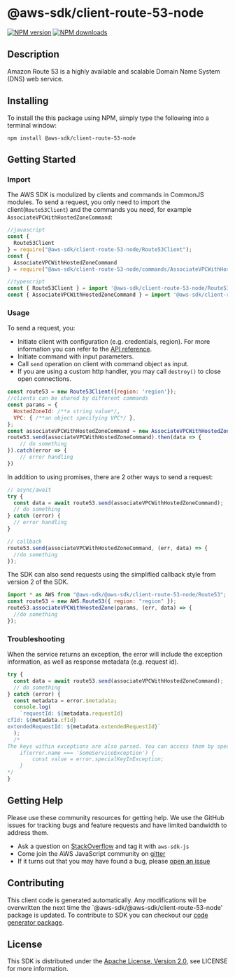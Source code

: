 # @aws-sdk/client-route-53-node

[![NPM version](https://img.shields.io/npm/v/@aws-sdk/client-route-53-node/preview.svg)](https://www.npmjs.com/package/@aws-sdk/client-route-53-node)
[![NPM downloads](https://img.shields.io/npm/dm/@aws-sdk/client-route-53-node.svg)](https://www.npmjs.com/package/@aws-sdk/client-route-53-node)

## Description

<p>Amazon Route 53 is a highly available and scalable Domain Name System (DNS) web service.</p>

## Installing

To install the this package using NPM, simply type the following into a terminal window:

```
npm install @aws-sdk/client-route-53-node
```

## Getting Started

### Import

The AWS SDK is modulized by clients and commands in CommonJS modules. To send a request, you only need to import the client(`Route53Client`) and the commands you need, for example `AssociateVPCWithHostedZoneCommand`:

```javascript
//javascript
const {
  Route53Client
} = require("@aws-sdk/client-route-53-node/Route53Client");
const {
  AssociateVPCWithHostedZoneCommand
} = require("@aws-sdk/client-route-53-node/commands/AssociateVPCWithHostedZoneCommand");
```

```javascript
//typescript
const { Route53Client } = import '@aws-sdk/client-route-53-node/Route53Client';
const { AssociateVPCWithHostedZoneCommand } = import '@aws-sdk/client-route-53-node/commands/AssociateVPCWithHostedZoneCommand';
```

### Usage

To send a request, you:

- Initiate client with configuration (e.g. credentials, region). For more information you can refer to the [API reference][].
- Initiate command with input parameters.
- Call `send` operation on client with command object as input.
- If you are using a custom http handler, you may call `destroy()` to close open connections.

```javascript
const route53 = new Route53Client({region: 'region'});
//clients can be shared by different commands
const params = {
  HostedZoneId: /**a string value*/,
  VPC: { /**an object specifying VPC*/ },
};
const associateVPCWithHostedZoneCommand = new AssociateVPCWithHostedZoneCommand(params);
route53.send(associateVPCWithHostedZoneCommand).then(data => {
    // do something
}).catch(error => {
    // error handling
})
```

In addition to using promises, there are 2 other ways to send a request:

```javascript
// async/await
try {
  const data = await route53.send(associateVPCWithHostedZoneCommand);
  // do something
} catch (error) {
  // error handling
}
```

```javascript
// callback
route53.send(associateVPCWithHostedZoneCommand, (err, data) => {
  //do something
});
```

The SDK can also send requests using the simplified callback style from version 2 of the SDK.

```javascript
import * as AWS from "@aws-sdk/@aws-sdk/client-route-53-node/Route53";
const route53 = new AWS.Route53({ region: "region" });
route53.associateVPCWithHostedZone(params, (err, data) => {
  //do something
});
```

### Troubleshooting

When the service returns an exception, the error will include the exception information, as well as response metadata (e.g. request id).

```javascript
try {
  const data = await route53.send(associateVPCWithHostedZoneCommand);
  // do something
} catch (error) {
  const metadata = error.$metadata;
  console.log(
    `requestId: ${metadata.requestId}
cfId: ${metadata.cfId}
extendedRequestId: ${metadata.extendedRequestId}`
  );
  /*
The keys within exceptions are also parsed. You can access them by specifying exception names:
    if(error.name === 'SomeServiceException') {
        const value = error.specialKeyInException;
    }
*/
}
```

## Getting Help

Please use these community resources for getting help. We use the GitHub issues for tracking bugs and feature requests and have limited bandwidth to address them.

- Ask a question on [StackOverflow](https://stackoverflow.com/questions/tagged/aws-sdk-js) and tag it with `aws-sdk-js`
- Come join the AWS JavaScript community on [gitter](https://gitter.im/aws/aws-sdk-js-v3)
- If it turns out that you may have found a bug, please [open an issue](https://github.com/aws/aws-sdk-js-v3/issues)

## Contributing

This client code is generated automatically. Any modifications will be overwritten the next time the `@aws-sdk/@aws-sdk/client-route-53-node' package is updated. To contribute to SDK you can checkout our [code generator package][].

## License

This SDK is distributed under the
[Apache License, Version 2.0](http://www.apache.org/licenses/LICENSE-2.0),
see LICENSE for more information.

[code generator package]: https://github.com/aws/aws-sdk-js-v3/tree/master/packages/service-types-generator
[api reference]: https://docs.aws.amazon.com/AWSJavaScriptSDK/latest/

